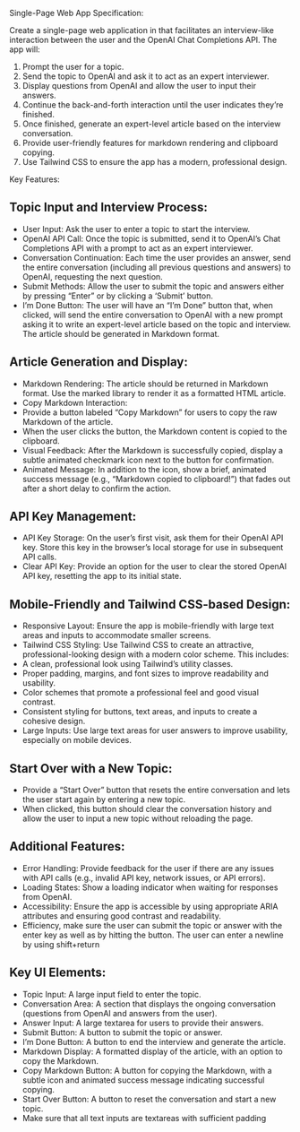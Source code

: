 Single-Page Web App Specification:

Create a single-page web application in that facilitates an interview-like interaction between the user and the OpenAI Chat Completions API. The app will:

1.	Prompt the user for a topic.
2.	Send the topic to OpenAI and ask it to act as an expert interviewer.
3.	Display questions from OpenAI and allow the user to input their answers.
4.	Continue the back-and-forth interaction until the user indicates they’re finished.
5.	Once finished, generate an expert-level article based on the interview conversation.
6.	Provide user-friendly features for markdown rendering and clipboard copying.
7.	Use Tailwind CSS to ensure the app has a modern, professional design.

Key Features:

## Topic Input and Interview Process:
*	User Input: Ask the user to enter a topic to start the interview.
*	OpenAI API Call: Once the topic is submitted, send it to OpenAI’s Chat Completions API with a prompt to act as an expert interviewer.
*	Conversation Continuation: Each time the user provides an answer, send the entire conversation (including all previous questions and answers) to OpenAI, requesting the next question.
*	Submit Methods: Allow the user to submit the topic and answers either by pressing “Enter” or by clicking a ‘Submit’ button.
*	I’m Done Button: The user will have an “I’m Done” button that, when clicked, will send the entire conversation to OpenAI with a new prompt asking it to write an expert-level article based on the topic and interview. The article should be generated in Markdown format.

## Article Generation and Display:
*	Markdown Rendering: The article should be returned in Markdown format. Use the marked library to render it as a formatted HTML article.
*	Copy Markdown Interaction:
*	Provide a button labeled “Copy Markdown” for users to copy the raw Markdown of the article.
*	When the user clicks the button, the Markdown content is copied to the clipboard.
*	Visual Feedback: After the Markdown is successfully copied, display a subtle animated checkmark icon next to the button for confirmation.
*	Animated Message: In addition to the icon, show a brief, animated success message (e.g., “Markdown copied to clipboard!”) that fades out after a short delay to confirm the action.

## API Key Management:
*	API Key Storage: On the user’s first visit, ask them for their OpenAI API key. Store this key in the browser’s local storage for use in subsequent API calls.
*	Clear API Key: Provide an option for the user to clear the stored OpenAI API key, resetting the app to its initial state.

## Mobile-Friendly and Tailwind CSS-based Design:
*	Responsive Layout: Ensure the app is mobile-friendly with large text areas and inputs to accommodate smaller screens.
*	Tailwind CSS Styling: Use Tailwind CSS to create an attractive, professional-looking design with a modern color scheme. This includes:
*	A clean, professional look using Tailwind’s utility classes.
*	Proper padding, margins, and font sizes to improve readability and usability.
*	Color schemes that promote a professional feel and good visual contrast.
*	Consistent styling for buttons, text areas, and inputs to create a cohesive design.
*	Large Inputs: Use large text areas for user answers to improve usability, especially on mobile devices.

## Start Over with a New Topic:
*	Provide a “Start Over” button that resets the entire conversation and lets the user start again by entering a new topic.
*	When clicked, this button should clear the conversation history and allow the user to input a new topic without reloading the page.

## Additional Features:

*	Error Handling: Provide feedback for the user if there are any issues with API calls (e.g., invalid API key, network issues, or API errors).
*	Loading States: Show a loading indicator when waiting for responses from OpenAI.
*	Accessibility: Ensure the app is accessible by using appropriate ARIA attributes and ensuring good contrast and readability.
*	Efficiency, make sure the user can submit the topic or answer with the enter key as well as by hitting the button.  The user can enter a newline by using shift+return

## Key UI Elements:

*	Topic Input: A large input field to enter the topic.
*	Conversation Area: A section that displays the ongoing conversation (questions from OpenAI and answers from the user).
*	Answer Input: A large textarea for users to provide their answers.
*	Submit Button: A button to submit the topic or answer.
*	I’m Done Button: A button to end the interview and generate the article.
*	Markdown Display: A formatted display of the article, with an option to copy the Markdown.
*	Copy Markdown Button: A button for copying the Markdown, with a subtle icon and animated success message indicating successful copying.
*	Start Over Button: A button to reset the conversation and start a new topic.
*	Make sure that all text inputs are textareas with sufficient padding

